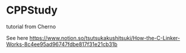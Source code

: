 # CPPStudy
tutorial from Cherno

See here
https://www.notion.so/tsutsukakushitsuki/How-the-C-Linker-Works-8c4ee95ad96747fdbe817f31e21cb31b
